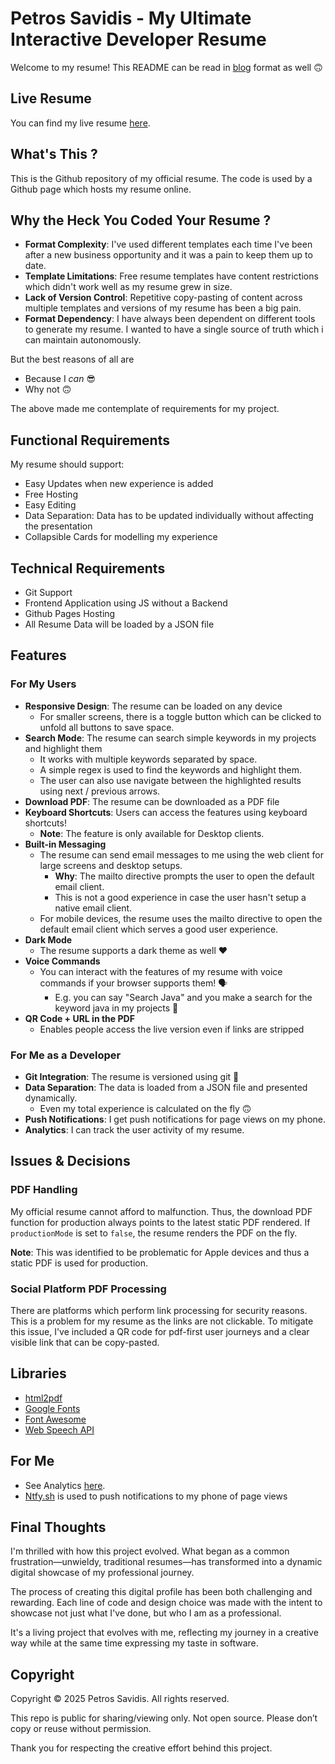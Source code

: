 # Petros Savidis - My Ultimate Interactive Developer Resume

<div id="welcome-text">
  Welcome to my resume! This README can be read in <a href="https://psavidis.github.io/resume/blog.html">blog</a> format as well 🙃
</div>

## Live Resume

You can find my live resume [here](https://psavidis.github.io/resume/).

## What's This ?
This is the Github repository of my official resume. The code is used by a Github page which hosts my resume online.

## Why the Heck You Coded Your Resume ?
- **Format Complexity**: I've used different templates each time I've been after a new business opportunity and it was a pain to keep them up to date.
- **Template Limitations**: Free resume templates have content restrictions which didn't work well as my resume grew in size.
- **Lack of Version Control**: Repetitive copy-pasting of content across multiple templates and versions of my resume has been a big pain.
- **Format Dependency**: I have always been dependent on different tools to generate my resume. I wanted to have a single source of truth which i can maintain autonomously. 

But the best reasons of all are

- Because I _can_ 😎 
- Why not 🙃

The above made me contemplate of requirements for my project.

## Functional Requirements

My resume should support:

- Easy Updates when new experience is added
- Free Hosting
- Easy Editing
- Data Separation: Data has to be updated individually without affecting the presentation
- Collapsible Cards for modelling my experience

## Technical Requirements
- Git Support
- Frontend Application using JS without a Backend
- Github Pages Hosting
- All Resume Data will be loaded by a JSON file

## Features

### For My Users

- **Responsive Design**: The resume can be loaded on any device
  - For smaller screens, there is a toggle button which can be clicked to unfold all buttons to save space.
- **Search Mode**: The resume can search simple keywords in my projects and highlight them
  - It works with multiple keywords separated by space.
  - A simple regex is used to find the keywords and highlight them.
  - The user can also use navigate between the highlighted results using next / previous arrows.
- **Download PDF**: The resume can be downloaded as a PDF file
- **Keyboard Shortcuts**: Users can access the features using keyboard shortcuts!
  - **Note**: The feature is only available for Desktop clients.
- **Built-in Messaging**
  - The resume can send email messages to me using the web client for large screens and desktop setups.
    - **Why**: The mailto directive prompts the user to open the default email client. 
    - This is not a good experience in case the user hasn't setup a native email client.
  - For mobile devices, the resume uses the mailto directive to open the default email client which serves a good user experience.
- **Dark Mode**
  - The resume supports a dark theme as well ❤️
- **Voice Commands**
  - You can interact with the features of my resume with voice commands if your browser supports them! 🗣
    - E.g. you can say "Search Java️" and you make a search for the keyword java in my projects 🤘
- **QR Code + URL in the PDF**
  - Enables people access the live version even if links are stripped

### For Me as a Developer
- **Git Integration**: The resume is versioned using git 🤘
- **Data Separation**: The data is loaded from a JSON file and presented dynamically.
  - Even my total experience is calculated on the fly 🙃
- **Push Notifications**: I get push notifications for page views on my phone.
- **Analytics**: I can track the user activity of my resume.

## Issues & Decisions

### PDF Handling

My official resume cannot afford to malfunction. Thus, the download PDF function for production always points to the latest
static PDF rendered. If `productionMode` is set to `false`, the resume renders the PDF on the fly.

**Note**: This was identified to be problematic for Apple devices and thus a static PDF is used for production.

### Social Platform PDF Processing

There are platforms which perform link processing for security reasons. This is a problem for my resume as the links are not clickable.
To mitigate this issue, I've included a QR code for pdf-first user journeys and a clear visible link that can be copy-pasted.

## Libraries

- [html2pdf](https://ekoopmans.github.io/html2pdf.js/)
- [Google Fonts](https://fonts.google.com/)
- [Font Awesome](https://fontawesome.com/)
- [Web Speech API](https://developer.mozilla.org/en-US/docs/Web/API/Web_Speech_API)

## For Me

- See Analytics [here](https://statcounter.com/p13118834/summary/).
- [Ntfy.sh](https://ntfy.sh/) is used to push notifications to my phone of page views

## Final Thoughts

I'm thrilled with how this project evolved. What began as a common frustration—unwieldy, traditional resumes—has transformed into a dynamic digital showcase of my professional journey.

The process of creating this digital profile has been both challenging and rewarding. Each line of code and design choice was made with the intent to showcase not just what I've done, but who I am as a professional.

It's a living project that evolves with me, reflecting my journey in a creative way while at the same time expressing my taste in software.

## Copyright

Copyright © 2025 Petros Savidis. All rights reserved.

This repo is public for sharing/viewing only. Not open source. Please don’t copy or reuse without permission.

Thank you for respecting the creative effort behind this project.
